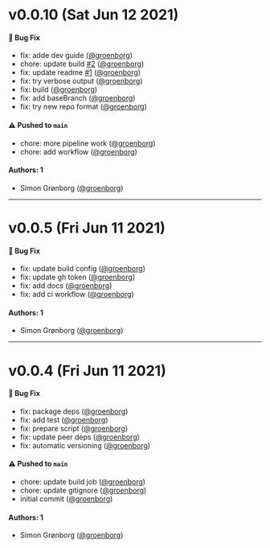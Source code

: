 # v0.0.10 (Sat Jun 12 2021)

#### 🐛 Bug Fix

- fix: adde dev guide ([@groenborg](https://github.com/groenborg))
- chore: update build [#2](https://github.com/code-is-key/reform/pull/2) ([@groenborg](https://github.com/groenborg))
- fix: update readme [#1](https://github.com/code-is-key/reform/pull/1) ([@groenborg](https://github.com/groenborg))
- fix: try verbose output ([@groenborg](https://github.com/groenborg))
- fix: build ([@groenborg](https://github.com/groenborg))
- fix: add baseBranch ([@groenborg](https://github.com/groenborg))
- fix: try new repo format ([@groenborg](https://github.com/groenborg))

#### ⚠️ Pushed to `main`

- chore: more pipeline work ([@groenborg](https://github.com/groenborg))
- chore: add workflow ([@groenborg](https://github.com/groenborg))

#### Authors: 1

- Simon Grønborg ([@groenborg](https://github.com/groenborg))

---

# v0.0.5 (Fri Jun 11 2021)

#### 🐛 Bug Fix

- fix: update build config ([@groenborg](https://github.com/groenborg))
- fix: update gh token ([@groenborg](https://github.com/groenborg))
- fix: add docs ([@groenborg](https://github.com/groenborg))
- fix: add ci workflow ([@groenborg](https://github.com/groenborg))

#### Authors: 1

- Simon Grønborg ([@groenborg](https://github.com/groenborg))

---

# v0.0.4 (Fri Jun 11 2021)

#### 🐛 Bug Fix

- fix: package deps ([@groenborg](https://github.com/groenborg))
- fix: add test ([@groenborg](https://github.com/groenborg))
- fix: prepare script ([@groenborg](https://github.com/groenborg))
- fix: update peer deps ([@groenborg](https://github.com/groenborg))
- fix: automatic versioning ([@groenborg](https://github.com/groenborg))

#### ⚠️ Pushed to `main`

- chore: update build job ([@groenborg](https://github.com/groenborg))
- chore: update gitignore ([@groenborg](https://github.com/groenborg))
- initial commit ([@groenborg](https://github.com/groenborg))

#### Authors: 1

- Simon Grønborg ([@groenborg](https://github.com/groenborg))
